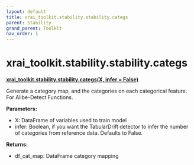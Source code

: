 ```yaml
---
layout: default
title: xrai_toolkit.stability.stability.categs
parent: Stability
grand_parent: Toolkit
nav_order: 1
---
```


# xrai_toolkit.stability.stability.categs
**[xrai_toolkit.stability.stability.categs(X, infer = False)](https://github.com/gaberamolete/xrai_toolkit/blob/main/stability/stability.py)**

    
Generate a category map, and the categories on each categorical feature. For Alibe-Detect Functions.


**Parameters:**
-  X: DataFrame of variables used to train model
-  infer: Boolean, if you want the TabularDrift detector to infer the number of categories from reference data. Defaults to False.

**Returns:**
- df_cat_map: DataFrame category mapping